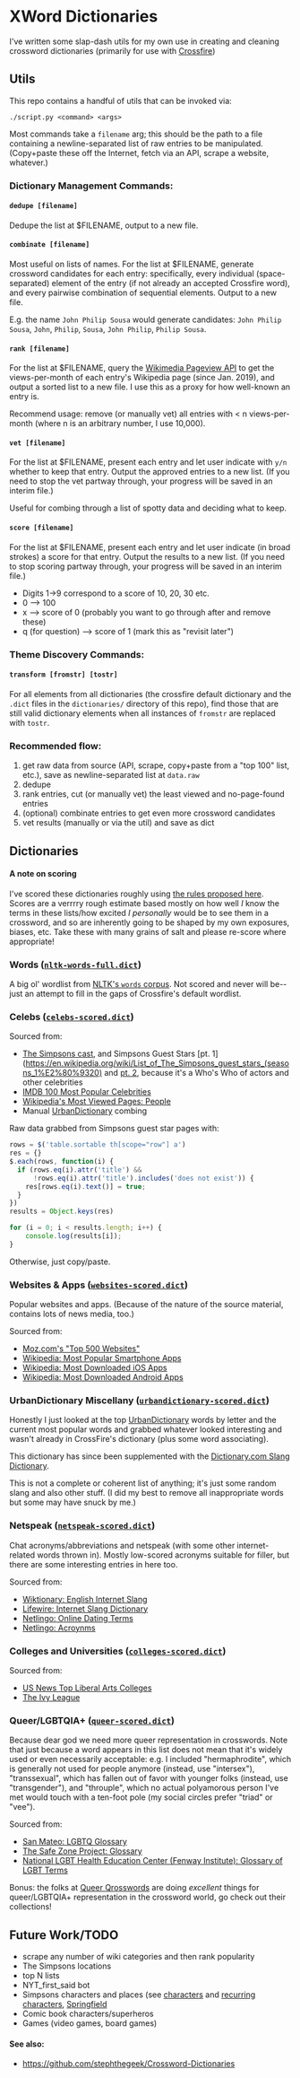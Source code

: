 # XWord Dictionaries

I've written some slap-dash utils for my own use in creating and cleaning crossword dictionaries (primarily for use with [Crossfire](http://beekeeperlabs.com/crossfire/))

## Utils
This repo contains a handful of utils that can be invoked via:
```
./script.py <command> <args>
```

Most commands take a `filename` arg; this should be the path to a file containing a newline-separated list of raw entries to be manipulated. (Copy+paste these off the Internet, fetch via an API, scrape a website, whatever.)
 
### Dictionary Management Commands:

#### `dedupe [filename]`
Dedupe the list at $FILENAME, output to a new file.

#### `combinate [filename]`
Most useful on lists of names. For the list at $FILENAME, generate crossword candidates for each entry: specifically, every individual (space-separated) element of the entry (if not already an accepted Crossfire word), and every pairwise combination of sequential elements. Output to a new file.

E.g. the name `John Philip Sousa` would generate candidates: `John Philip Sousa`, `John`, `Philip`, `Sousa`, `John Philip`, `Philip Sousa`.

#### `rank [filename]`
For the list at $FILENAME, query the [Wikimedia Pageview API](https://wikitech.wikimedia.org/wiki/Analytics/AQS/Pageviews) to get the views-per-month of each entry's Wikipedia page (since Jan. 2019), and output a sorted list to a new file. I use this as a proxy for how well-known an entry is.

Recommend usage: remove (or manually vet) all entries with < n views-per-month (where n is an arbitrary number, I use 10,000).

#### `vet [filename]`
For the list at $FILENAME, present each entry and let user indicate with `y/n` whether to keep that entry. Output the approved entries to a new list. (If you need to stop the vet partway through, your progress will be saved in an interim file.)

Useful for combing through a list of spotty data and deciding what to keep.

#### `score [filename]`
For the list at $FILENAME, present each entry and let user indicate (in broad strokes) a score for that entry. Output the results to a new list. (If you need to stop scoring partway through, your progress will be saved in an interim file.)

- Digits 1->9 correspond to a score of 10, 20, 30 etc.
- 0 --> 100
- x --> score of 0 (probably you want to go through after and remove these)
- q (for question) --> score of 1 (mark this as "revisit later")

### Theme Discovery Commands:

#### `transform [fromstr] [tostr]`
For all elements from all dictionaries (the crossfire default dictionary and the `.dict` files in the `dictionaries/` directory of this repo), find those that are still valid dictionary elements when all instances of `fromstr` are replaced with `tostr`.

### Recommended flow:
1. get raw data from source (API, scrape, copy+paste from a "top 100" list, etc.), save as newline-separated list at `data.raw`
2. dedupe
3. rank entries, cut (or manually vet) the least viewed and no-page-found entries
4. (optional) combinate entries to get even more crossword candidates
5. vet results (manually or via the util) and save as dict

## Dictionaries

#### A note on scoring

I've scored these dictionaries roughly using [the rules proposed here](https://www.alexboisvert.com/xwordlist/guidelines.php). Scores are a verrrry rough estimate based mostly on how well _I_ know the terms in these lists/how excited _I personally_ would be to see them in a crossword, and so are inherently going to be shaped by my own exposures, biases, etc. Take these with many grains of salt and please re-score where appropriate!

### Words ([`nltk-words-full.dict`](/dictionaries/nltk-words-full.dict))
A big ol' wordlist from [NLTK's `words` corpus](https://www.nltk.org/book/ch02.html#homonyms_index_term). Not scored and never will be--just an attempt to fill in the gaps of Crossfire's default wordlist.

### Celebs ([`celebs-scored.dict`](/dictionaries/celebs-scored.dict))

Sourced from:
* [The Simpsons cast](https://en.wikipedia.org/wiki/List_of_The_Simpsons_cast_members), and Simpsons Guest Stars [pt. 1](https://en.wikipedia.org/wiki/List_of_The_Simpsons_guest_stars_(seasons_1%E2%80%9320) and [pt. 2](https://en.wikipedia.org/wiki/List_of_The_Simpsons_guest_stars), because it's a Who's Who of actors and other celebrities
* [IMDB 100 Most Popular Celebrities](https://www.imdb.com/list/ls052283250/)
* [Wikipedia's Most Viewed Pages: People](https://en.wikipedia.org/wiki/Wikipedia:Multiyear_ranking_of_most_viewed_pages#People)
* Manual [UrbanDictionary](https://www.urbandictionary.com/) combing

Raw data grabbed from Simpsons guest star pages with:
```javascript
rows = $('table.sortable th[scope="row"] a')
res = {}
$.each(rows, function(i) {
  if (rows.eq(i).attr('title') &&
      !rows.eq(i).attr('title').includes('does not exist')) {
    res[rows.eq(i).text()] = true;
  }
})
results = Object.keys(res)

for (i = 0; i < results.length; i++) { 
    console.log(results[i]); 
}
```
Otherwise, just copy/paste.

### Websites & Apps ([`websites-scored.dict`](/dictionaries/websites-scored.dict))

Popular websites and apps. (Because of the nature of the source material, contains lots of news media, too.)

Sourced from:
* [Moz.com's "Top 500 Websites"](https://moz.com/top500)
* [Wikipedia: Most Popular Smartphone Apps](https://en.wikipedia.org/wiki/List_of_most_popular_smartphone_apps)
* [Wikipedia: Most Downloaded iOS Apps](https://en.wikipedia.org/wiki/App_Store_(iOS)#Most_downloaded_apps)
* [Wikipedia: Most Downloaded Android Apps](https://en.wikipedia.org/wiki/List_of_most-downloaded_Google_Play_applications)

### UrbanDictionary Miscellany ([`urbandictionary-scored.dict`](/dictionaries/urbandictionary-scored.dict))

Honestly I just looked at the top [UrbanDictionary](https://www.urbandictionary.com/) words by letter and the current most popular words and grabbed whatever looked interesting and wasn't already in CrossFire's dictionary (plus some word associating).

This dictionary has since been supplemented with the [Dictionary.com Slang Dictionary](https://www.dictionary.com/e/slang/).

This is not a complete or coherent list of anything; it's just some random slang and also other stuff. (I did my best to remove all inappropriate words but some may have snuck by me.)
### Netspeak ([`netspeak-scored.dict`](/dictionaries/netspeak-scored.dict))
Chat acronyms/abbreviations and netspeak (with some other internet-related words thrown in). Mostly low-scored acronyms suitable for filler, but there are some interesting entries in here too.

Sourced from:
* [Wiktionary: English Internet Slang](https://en.wiktionary.org/wiki/Appendix:English_internet_slang)
* [Lifewire: Internet Slang Dictionary](https://www.lifewire.com/urban-internet-slang-dictionary-3486341)
* [Netlingo: Online Dating Terms](https://www.netlingo.com/shop/Top_50_Online_Dating_Terms.pdf)
* [Netlingo: Acroynms](https://www.netlingo.com/acronyms.php)

### Colleges and Universities ([`colleges-scored.dict`](/dictionaries/colleges-scored.dict))
Sourced from:
* [US News Top Liberal Arts Colleges](https://www.usnews.com/best-colleges/rankings/national-liberal-arts-colleges)
* [The Ivy League](https://en.wikipedia.org/wiki/Ivy_League)

### Queer/LGBTQIA+ ([`queer-scored.dict`](/dictionaries/queer-scored.dict))
Because dear god we need more queer representation in crosswords. Note that just because a word appears in this list does not mean that it's widely used or even necessarily acceptable: e.g. I included "hermaphrodite", which is generally not used for people anymore (instead, use "intersex"), "transsexual", which has fallen out of favor with younger folks (instead, use "transgender"), and "throuple", which no actual polyamorous person I've met would touch with a ten-foot pole (my social circles prefer "triad" or "vee").

Sourced from:
* [San Mateo: LGBTQ Glossary](https://lgbtq.smcgov.org/lgbtq-glossary)
* [The Safe Zone Project: Glossary](https://thesafezoneproject.com/resources/vocabulary/)
* [National LGBT Health Education Center (Fenway Institute): Glossary of LGBT Terms](https://www.lgbtqiahealtheducation.org/wp-content/uploads/LGBT-Glossary_March2016.pdf)

Bonus: the folks at [Queer Qrosswords](https://queerqrosswords.com/) are doing _excellent_ things for queer/LGBTQIA+ representation in the crossword world, go check out their collections!

## Future Work/TODO
* scrape any number of wiki categories and then rank popularity
* The Simpsons locations
* top N lists
* NYT_first_said bot
* Simpsons characters and places (see [characters](https://en.wikipedia.org/wiki/List_of_The_Simpsons_characters) and [recurring characters](https://en.wikipedia.org/wiki/List_of_recurring_The_Simpsons_characters#TOP), [Springfield](https://en.wikipedia.org/wiki/Springfield_(The_Simpsons))
* Comic book characters/superheros
* Games (video games, board games)

#### See also:
* https://github.com/stephthegeek/Crossword-Dictionaries
